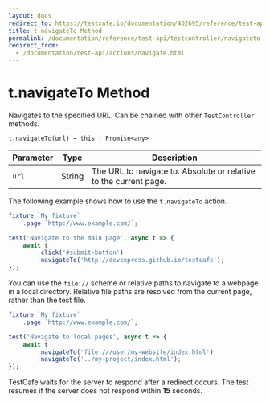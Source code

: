 ```yaml
---
layout: docs
redirect_to: https://testcafe.io/documentation/402695/reference/test-api/testcontroller/navigateto
title: t.navigateTo Method
permalink: /documentation/reference/test-api/testcontroller/navigateto.html
redirect_from:
  - /documentation/test-api/actions/navigate.html
---
```

# t.navigateTo Method

Navigates to the specified URL. Can be chained with other `TestController` methods.

```text
t.navigateTo(url) → this | Promise<any>
```

Parameter | Type   | Description
--------- | ------ | -----------------------
`url`     | String | The URL to navigate to. Absolute or relative to the current page.

The following example shows how to use the `t.navigateTo` action.

```js
fixture `My fixture`
    .page `http://www.example.com/`;

test('Navigate to the main page', async t => {
    await t
        .click('#submit-button')
        .navigateTo('http://devexpress.github.io/testcafe');
});
```

You can use the `file://` scheme or relative paths to navigate to a webpage in a local directory. Relative file paths are resolved from the current page, rather than the test file.

```js
fixture `My fixture`
    .page `http://www.example.com/`;

test('Navigate to local pages', async t => {
    await t
        .navigateTo('file:///user/my-website/index.html')
        .navigateTo('../my-project/index.html');
});
```

TestCafe waits for the server to respond after a redirect occurs.
The test resumes if the server does not respond within **15** seconds.
